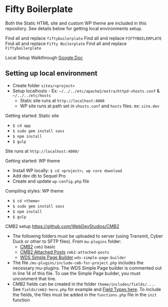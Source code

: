 # Fifty Boilerplate

Both the Static HTML site and custom WP theme are included in this repository. See details below for getting local environments setup.

Find all and replace `fiftyboilerplate`
Find all and replace `FIFTYBOILERPLATE`
Find all and replace `Fifty Boilerplate`
Find all and replace `Fiftyboilerplate`

Local Setup Walkthrough [Google Doc](https://docs.google.com/a/fiftyandfifty.org/document/d/1mlA4cf6NTcEKCAWWqABudNqxpMJkm6dvNXwndBd1S5Q/edit?usp=sharing)

## Setting up local environment
* Create folder `sites/<project>`
* Setup localhosts - Ex: `~/../../etc/apache2/extra/httpd-vhosts.conf` & `~/../../etc/hosts`
	* Static site runs at `http://localhost:4000`
	* WP site runs at path set in `vhosts.conf` and `hosts` files. ex: `site.dev`


Getting started: Static site
* `$ cd app`
* `$ sudo gem install sass`
* `$ npm install`
* `$ gulp`

Site runs at `http://localhost:4000/`


Getting started: WP theme
* Install WP locally: `$ cd <project>; wp core download`
* Add dev db to Sequel Pro
* Create and update `wp-config.php` file


Compiling styles: WP theme
* `$ cd <theme>`
* `$ sudo gem install sass`
* `$ npm install`
* `$ gulp`


CMB2 setup
https://github.com/WebDevStudios/CMB2
* The following folders must be uploaded to server (using Transmit, Cyber Duck or other to SFTP files). From `mu-plugins` folder:
  * [CMB2](https://github.com/WebDevStudios/CMB2) `cmb2` basic 
  * [CMB2 Attached Posts](https://github.com/WebDevStudios/cmb2-attached-posts) `cmb2-attached-posts`
  * [WDS Simple Page Builder](https://github.com/WebDevStudios/WDS-Simple-Page-Builder/wiki) `wds-simple-page-builder` 
* The file `/mu-plugins/include-cmb-for-project.php` includes the necessary mu-plugins. The WDS Simple Page builder is commented out in line 14 of this file. To use the Simple Page builder, you must uncomment that line.
* CMB2 fields can be created in the folder `theme/includes/fields/...`. See `fields/cmb2-hero.php` for example and [Field Types here](https://github.com/WebDevStudios/CMB2/wiki/Field-Types). To include the fields, the files must be added in the `functions.php` file in the `init` function